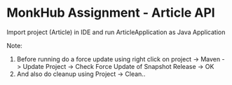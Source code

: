 # MonkHub Assignment - Article API

Import project (Article) in IDE and run ArticleApplication as Java Application

Note: 
1. Before running do a force update using right click on project -> Maven -> Update Project -> Check Force Update of Snapshot Release -> OK
2. And also do cleanup using Project -> Clean..